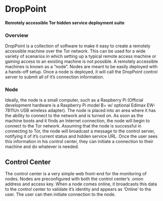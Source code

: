 # DropPoint
#### Remotely accessible Tor hidden service deployment suite

### Overview
DropPoint is a collection of software to make it easy to create  a remotely accessible machine over the Tor network. This can be used for a wide variety of scenarios in which setting up a typical remote access machine or gaining access to an existing machine is not possible.
A remotely accessible machines is known as a “node”. Nodes are meant to be easily deployed with a hands-off setup. Once a node is deployed, it will call the DropPoint control server to submit all of it’s connection information. 
### Node
Ideally, the node is a small computer, such as a Raspberry Pi (Official development hardware is a Raspberry Pi model B+ w/ optional Edimax EW-7811Un USB wireless adapter). The node is placed into an area where it has the ability to connect to the network and is turned on. As soon as the machine boots and it finds an Internet connection, the node will begin to connect to the Tor network. 
Assuming that the node is successful in connecting to Tor, the node will broadcast a message to the control server, notifying it of it’s current status and hidden service URL. Once the user sees this information in his control center, they can initiate a connection to their machine and do whatever is needed. 

## Control Center
The control center is a very simple web front-end for the monitoring of nodes. Nodes are preconfigured with both the control center’s .onion address and access key. When a node comes online, it broadcasts this data to the control center to validate it’s identity and appears as ‘Online’ to the user. The user can then initiate connection to the node. 
